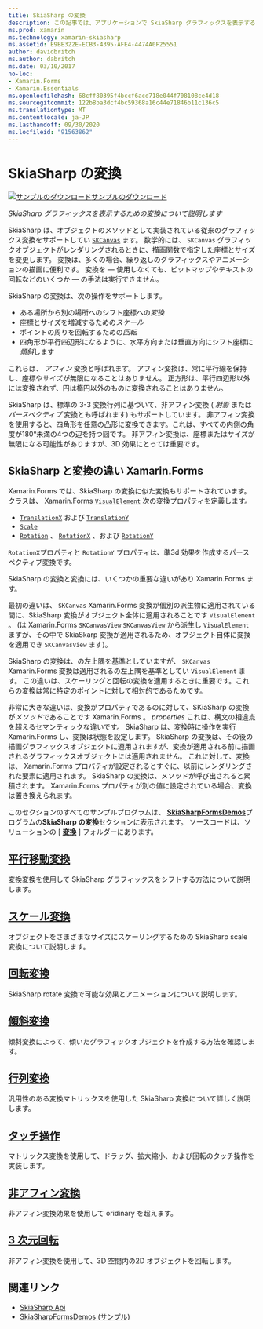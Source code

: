 ```yaml
---
title: SkiaSharp の変換
description: この記事では、アプリケーションで SkiaSharp グラフィックスを表示するための変換につい Xamarin.Forms て説明し、サンプルコードを使用してこれを示します。
ms.prod: xamarin
ms.technology: xamarin-skiasharp
ms.assetid: E9BE322E-ECB3-4395-AFE4-4474A0F25551
author: davidbritch
ms.author: dabritch
ms.date: 03/10/2017
no-loc:
- Xamarin.Forms
- Xamarin.Essentials
ms.openlocfilehash: 68cff80395f4bccf6acd718e044f708108ce4d18
ms.sourcegitcommit: 122b8ba3dcf4bc59368a16c44e71846b11c136c5
ms.translationtype: MT
ms.contentlocale: ja-JP
ms.lasthandoff: 09/30/2020
ms.locfileid: "91563862"
---
```

# <a name="skiasharp-transforms"></a>SkiaSharp の変換

[![サンプルのダウンロード](~/media/shared/download.png)サンプルのダウンロード](https://docs.microsoft.com/samples/xamarin/xamarin-forms-samples/skiasharpforms-demos)

_SkiaSharp グラフィックスを表示するための変換について説明します_

SkiaSharp は、オブジェクトのメソッドとして実装されている従来のグラフィックス変換をサポートしてい [`SKCanvas`](xref:SkiaSharp.SKCanvas) ます。 数学的には、 `SKCanvas` グラフィックオブジェクトがレンダリングされるときに、描画関数で指定した座標とサイズを変更します。 変換は、多くの場合、繰り返しのグラフィックスやアニメーションの描画に便利です。 変換を &mdash; 使用しなくても、ビットマップやテキストの回転などのいくつか &mdash; の手法は実行できません。

SkiaSharp の変換は、次の操作をサポートします。

- ある場所から別の場所へのシフト座標への*変換*
- 座標とサイズを増減するための*スケール*
- ポイントの周りを回転するための*回転*
- 四角形が平行四辺形になるように、水平方向または垂直方向にシフト座標に*傾斜*します

これらは、 *アフィン* 変換と呼ばれます。 アフィン変換は、常に平行線を保持し、座標やサイズが無限になることはありません。 正方形は、平行四辺形以外には変換されず、円は楕円以外のものに変換されることはありません。

SkiaSharp は、標準の 3-3 変換行列に基づいて、非アフィン変換 ( *射影* または *パースペクティブ* 変換とも呼ばれます) もサポートしています。 非アフィン変換を使用すると、四角形を任意の凸形に変換できます。これは、すべての内側の角度が180°未満の4つの辺を持つ図です。 非アフィン変換は、座標またはサイズが無限になる可能性がありますが、3D 効果にとっては重要です。

## <a name="differences-between-skiasharp-and-no-locxamarinforms-transforms"></a>SkiaSharp と変換の違い Xamarin.Forms

Xamarin.Forms では、SkiaSharp の変換に似た変換もサポートされています。 クラスは、 Xamarin.Forms [`VisualElement`](xref:Xamarin.Forms.VisualElement) 次の変換プロパティを定義します。

- [`TranslationX`](xref:Xamarin.Forms.VisualElement.TranslationX) および [`TranslationY`](xref:Xamarin.Forms.VisualElement.TranslationY)
- [`Scale`](xref:Xamarin.Forms.VisualElement.Scale)
- [`Rotation`](xref:Xamarin.Forms.VisualElement.Rotation) 、 [`RotationX`](xref:Xamarin.Forms.VisualElement.RotationX) 、および [`RotationY`](xref:Xamarin.Forms.VisualElement.RotationY)

`RotationX`プロパティと `RotationY` プロパティは、準3d 効果を作成するパースペクティブ変換です。

SkiaSharp の変換と変換には、いくつかの重要な違いがあり Xamarin.Forms ます。

最初の違いは、 `SKCanvas` Xamarin.Forms 変換が個別の派生物に適用されている間に、SkiaSharp 変換がオブジェクト全体に適用されることです `VisualElement` 。 (は Xamarin.Forms `SKCanvasView` `SKCanvasView` から派生し `VisualElement` ますが、その中で SkiaSkarp 変換が適用されるため、オブジェクト自体に変換を適用でき `SKCanvasView` ます)。

SkiaSharp の変換は、の左上隅を基準としていますが、 `SKCanvas` Xamarin.Forms 変換は適用されるの左上隅を基準としてい `VisualElement` ます。 この違いは、スケーリングと回転の変換を適用するときに重要です。これらの変換は常に特定のポイントに対して相対的であるためです。

非常に大きな違いは、変換がプロパティであるのに対して、SKiaSharp の変換が*メソッド*であることです Xamarin.Forms 。 *properties* これは、構文の相違点を超えるセマンティックな違いです。 SkiaSharp は、変換時に操作を実行 Xamarin.Forms し、変換は状態を設定します。 SkiaSharp の変換は、その後の描画グラフィックスオブジェクトに適用されますが、変換が適用される前に描画されるグラフィックスオブジェクトには適用されません。 これに対して、変換は、 Xamarin.Forms プロパティが設定されるとすぐに、以前にレンダリングされた要素に適用されます。 SkiaSharp の変換は、メソッドが呼び出されると累積されます。 Xamarin.Forms プロパティが別の値に設定されている場合、変換は置き換えられます。

このセクションのすべてのサンプルプログラムは、 [**SkiaSharpFormsDemos**](/samples/xamarin/xamarin-forms-samples/skiasharpforms-demos)プログラムの**SkiaSharp の変換**セクションに表示されます。 ソースコードは、ソリューションの [ [**変換**](https://github.com/xamarin/xamarin-forms-samples/tree/master/SkiaSharpForms/Demos/Demos/SkiaSharpFormsDemos/Transforms) ] フォルダーにあります。

## <a name="the-translate-transform"></a>[平行移動変換](translate.md)

変換変換を使用して SkiaSharp グラフィックスをシフトする方法について説明します。

## <a name="the-scale-transform"></a>[スケール変換](scale.md)

オブジェクトをさまざまなサイズにスケーリングするための SkiaSharp scale 変換について説明します。

## <a name="the-rotate-transform"></a>[回転変換](rotate.md)

SkiaSharp rotate 変換で可能な効果とアニメーションについて説明します。

## <a name="the-skew-transform"></a>[傾斜変換](skew.md)

傾斜変換によって、傾いたグラフィックオブジェクトを作成する方法を確認します。

## <a name="matrix-transforms"></a>[行列変換](matrix.md)

汎用性のある変換マトリックスを使用した SkiaSharp 変換について詳しく説明します。

## <a name="touch-manipulations"></a>[タッチ操作](touch.md)

マトリックス変換を使用して、ドラッグ、拡大縮小、および回転のタッチ操作を実装します。

## <a name="non-affine-transforms"></a>[非アフィン変換](non-affine.md)

非アフィン変換効果を使用して oridinary を超えます。

## <a name="3d-rotation"></a>[3 次元回転](3d-rotation.md)

非アフィン変換を使用して、3D 空間内の2D オブジェクトを回転します。

## <a name="related-links"></a>関連リンク

- [SkiaSharp Api](/dotnet/api/skiasharp)
- [SkiaSharpFormsDemos (サンプル)](/samples/xamarin/xamarin-forms-samples/skiasharpforms-demos)